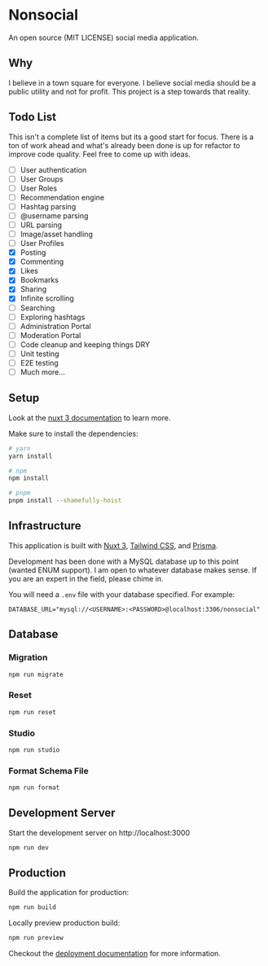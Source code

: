 # Nonsocial

An open source (MIT LICENSE) social media application.

## Why

I believe in a town square for everyone. I believe social media should be a public utility and not for profit. This project is a step towards that reality.

## Todo List

This isn't a complete list of items but its a good start for focus. There is a ton of work ahead and what's already been done is up for refactor to improve code quality. Feel free to come up with ideas.

- [ ] User authentication
- [ ] User Groups
- [ ] User Roles
- [ ] Recommendation engine
- [ ] Hashtag parsing
- [ ] @username parsing
- [ ] URL parsing
- [ ] Image/asset handling
- [ ] User Profiles
- [x] Posting
- [x] Commenting
- [x] Likes
- [x] Bookmarks
- [x] Sharing
- [x] Infinite scrolling
- [ ] Searching
- [ ] Exploring hashtags
- [ ] Administration Portal
- [ ] Moderation Portal
- [ ] Code cleanup and keeping things DRY
- [ ] Unit testing
- [ ] E2E testing
- [ ] Much more...

## Setup

Look at the [nuxt 3 documentation](https://v3.nuxtjs.org) to learn more.

Make sure to install the dependencies:

```bash
# yarn
yarn install

# npm
npm install

# pnpm
pnpm install --shamefully-hoist
```

## Infrastructure

This application is built with [Nuxt 3](https://http://nuxt.com), [Tailwind CSS](https://http://tailwindcss.com), and [Prisma](https://www.prisma.io). 

Development has been done with a MySQL database up to this point (wanted ENUM support). I am open to whatever database makes sense. If you are an expert in the field, please chime in.

You will need a `.env` file with your database specified. For example:

```
DATABASE_URL="mysql://<USERNAME>:<PASSWORD>@localhost:3306/nonsocial"
```

## Database

### Migration

```bash
npm run migrate
```

### Reset

```bash
npm run reset
```

### Studio

```bash
npm run studio
```

### Format Schema File

```bash
npm run format
```

## Development Server

Start the development server on http://localhost:3000

```bash
npm run dev
```

## Production

Build the application for production:

```bash
npm run build
```

Locally preview production build:

```bash
npm run preview
```

Checkout the [deployment documentation](https://v3.nuxtjs.org/guide/deploy/presets) for more information.
